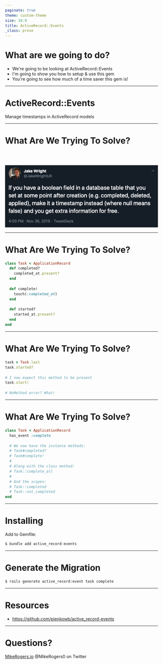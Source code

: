 ```yaml
---
paginate: true
theme: custom-theme
size: 16:9
title: ActiveRecord::Events
_class: prose
---
```

# What are we going to do?

- We're going to be looking at ActiveRecord::Events
- I'm going to show you how to setup & use this gem
- You're going to see how much of a time saver this gem is!

---
<!-- _class: lead -->

# ActiveRecord::Events

Manage timestamps in ActiveRecord models

---
<!-- footer: https://twitter.com/JakeWrightUK/status/1199357199950241792 -->
<!--
It's a good pattern to store boolean fields as timestamps. Not only do you know if something is true, you know when it was set to be true.

Tweet by Jake Wright
Backend engineer at monzo
-->

# What Are We Trying To Solve?

<div align="center" style="margin-top: 4rem;">

[![](images/jake-wright-boolean-fields.png)](https://twitter.com/JakeWrightUK/status/1199357199950241792)

</div>

---
<!-- footer: "" -->
<!--
However this can lead to code where we repeat code which does the same kind of things. 
-->

# What Are We Trying To Solve?

```ruby
class Task < ApplicationRecord
  def completed?
    completed_at.present?
  end

  def complete!
    touch(:completed_at)
  end

  def started?
    started_at.present?
  end
end
```

---
<!--
It may also lead to a scenario where some methods are defined but others aren't.
-->

# What Are We Trying To Solve?

```ruby
task = Task.last
task.started?

# I now expect this method to be present
task.start!

# NoMethod error? What!
```

---
<!--
The ActiveRecord::Events it'll give us a nice helper, that'll generate those handy methods consistently
-->

# What Are We Trying To Solve?

```ruby
class Task < ApplicationRecord
  has_event :complete

  # We now have the instance methods:
  # Task#completed?
  # Task#complete!
  #
  # Along with the class method:
  # Task::complete_all
  #
  # And the scopes:
  # Task::completed
  # Task::not_completed
end
```

---

# Installing

Add to Gemfile:

```bash
$ bundle add active_record-events
```

---

# Generate the Migration

```bash
$ rails generate active_record:event task complete
```

---
<!--
-->

# Resources

- https://github.com/pienkowb/active_record-events

---

<!-- _class: lead -->


# Questions?

[MikeRogers.io](https://mikerogers.io/)
@MikeRogers0 on Twitter
